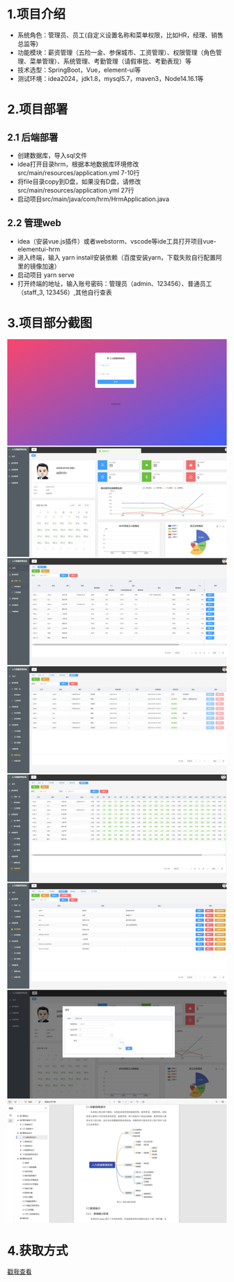 # 1.项目介绍
- 系统角色：管理员、员工(自定义设置名称和菜单权限，比如HR，经理、销售总监等)
- 功能模块：薪资管理（五险一金、参保城市、工资管理）、权限管理（角色管理、菜单管理）、系统管理、考勤管理（请假审批、考勤表现）等
- 技术选型：SpringBoot，Vue，element-ui等
- 测试环境：idea2024，jdk1.8，mysql5.7，maven3，Node14.16.1等
# 2.项目部署
## 2.1 后端部署
- 创建数据库，导入sql文件
- idea打开目录hrm，根据本地数据库环境修改src/main/resources/application.yml 7-10行
- 将file目录copy到D盘，如果没有D盘，请修改src/main/resources/application.yml  27行
- 启动项目src/main/java/com/hrm/HrmApplication.java
## 2.2 管理web
- idea（安装vue.js插件）或者webstorm、vscode等ide工具打开项目vue-elementui-hrm
- 进入终端，输入 yarn  install安装依赖（百度安装yarn，下载失败自行配置阿里的镜像加速）
- 启动项目 yarn serve
- 打开终端的地址，输入账号密码：管理员（admin、123456）、普通员工（staff_3, 123456）,其他自行查表
# 3.项目部分截图
![输入图片说明](1.png)
![输入图片说明](2.png)
![输入图片说明](3.png)
![输入图片说明](4.png)
![输入图片说明](5.png)
![输入图片说明](6.png)
![输入图片说明](7.png)
![输入图片说明](8.png)

# 4.获取方式
[戳我查看](https://gitee.com/aven999/mall)
